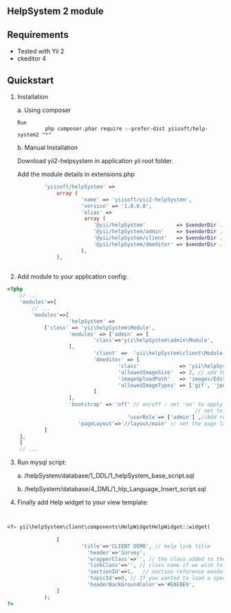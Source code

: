 HelpSystem 2 module
--------------


Requirements
------------

* Tested with Yii 2
* ckeditor 4


Quickstart
----------

1. Installation 

	a. Using composer
       
       Run
              	php composer.phar require --prefer-dist yiisoft/help-system2 "*" 

	b. Manual Installation
         
	 Download yii2-helpsystem  in application yii root folder.
          

	  Add the module details in extensions.php 
~~~php
			'yiisoft/helpSystem' =>
				array (
						'name' => 'yiisoft/yii2-helpSystem',
						'version' => '1.0.0.0',
						'alias' =>
						 array (
							'@yii/helpSystem'          => $vendorDir . '/yiisoft/yii2-helpsystem',
							'@yii/helpSystem/admin'    => $vendorDir . '/yiisoft/yii2-helpsystem/modules/admin',
							'@yii/helpSystem/client'   => $vendorDir . '/yiisoft/yii2-helpsystem/modules/client',
							'@yii/helpSystem/dmeditor' => $vendorDir . '/yiisoft/yii2-helpsystem/vendor/dmeditor',
						),
				),
			    
~~~
2. Add module to your application config:

~~~php
<?php
    // ...
    'modules'=>[
        // ...
       	'modules'=>[
                    'helpSystem' =>
			['class' => 'yii\helpSystem\Module',
					'modules' => ['admin' => [
							'class'=>'yii\helpSystem\admin\Module',
					],
							'client' =>  'yii\helpSystem\client\Module',
							'dmeditor' => [
									'class'             => 'yii\helpSystem\dmeditor\Module',
									'allowedImageSize'  => 2, // add the maximum upload size in MB. Enter int value.
									'imageUploadPath'   => 'images/EditorImages',// the path to which image uploaded.
									'allowedImageTypes' => ['gif', 'jpeg', 'jpg', 'png']
							]
					],
					'bootstrap' => 'off' // on/off : set 'on' to apply helpSystem bootstrap style
                                                             // set to on when the application is not using bootstrap style,
                                       'userRole'=> ['admin'] ,//Add roles if any. eg ['admin','editor']
				       'pageLayout'=>'//layout/main' // set the page layout path here
			]
	],
    ]
    // ...
~~~

3. Run mysql script:

	a. /helpSystem/database/1_DDL/1_helpSystem_base_script.sql

	b. /helpSystem/database/4_DML/1_hlp_Language_Insert_script.sql

4. Finally add Help widget to your view template:

~~~php


<?= yii\helpSystem\client\components\HelpWidgetHelpWidget::widget(
			
				[
						'title'=>'CLIENT DEMO', // help link title
						  'header'=>'Survey',
					      'wrapperClass'=>'', // the class added to the wrapper div if any
					      'linkClass'=>'', // class name if we wish to add any
					      'sectionId'=>1,	// section reference mandatory
					      'topicId'=>0, // If you wanted to load a specific topic in help box give its primary key
						  'headerBackGroundColor'=>'#EAE8E9',		
				]
			);
?>
~~~


